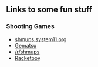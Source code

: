 ## Links to some fun stuff
### Shooting Games
* [shmups.system11.org](https://shmups.system11.org/)
* [Gematsu](https://www.gematsu.com/genres/shoot-em-up)
* [/r/shmups](https://www.reddit.com/r/shmups/)
* [Racketboy](https://www.racketboy.com/retro/shooters)
